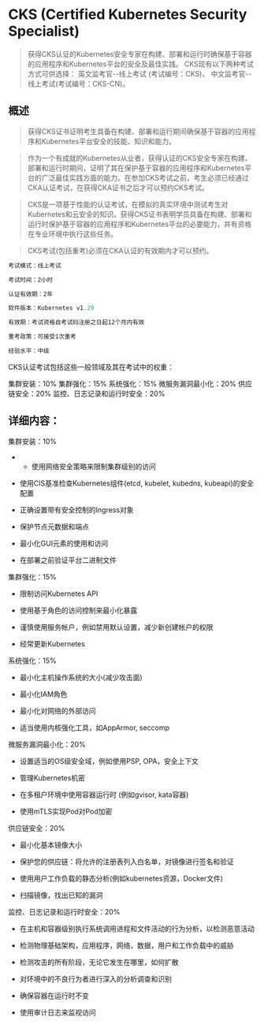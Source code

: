 # CKS (Certified Kubernetes Security Specialist)
>获得CKS认证的Kubernetes安全专家在构建、部署和运行时确保基于容器的应用程序和Kubernetes平台的安全及最佳实践。 CKS现有以下两种考试方式可供选择： 英文监考官--线上考试 (考试编号：CKS)， 中文监考官--线上考试(考试编号：CKS-CN)。

## 概述
>获得CKS证书证明考生具备在构建、部署和运行期间确保基于容器的应用程序和Kubernetes平台安全的技能、知识和能力。



>作为一个有成就的Kubernetes从业者，获得认证的CKS安全专家在构建、部署和运行时期间，证明了其在保护基于容器的应用程序和Kubernetes平台的广泛最佳实践方面的能力。在参加CKS考试之前，考生必须已经通过CKA认证考试，在获得CKA证书之后才可以预约CKS考试。



>CKS是一项基于性能的认证考试，在模拟的真实环境中测试考生对Kubernetes和云安全的知识。获得CKS证书表明学员具备在构建、部署和运行时保护基于容器的应用程序和Kubernetes平台的必要能力，并有资格在专业环境中执行这些任务。



>CKS考试(包括重考)必须在CKA认证的有效期内才可以预约。

```js
考试模式：线上考试

考试时间：2小时

认证有效期：2年

软件版本：Kubernetes v1.29

有效期：考试资格自考试码注册之日起12个月内有效

重考政策：可接受1次重考

经验水平：中级
```

CKS认证考试包括这些一般领域及其在考试中的权重：



集群安装：10%	集群强化：15%	系统强化：15%
微服务漏洞最小化：20%
供应链安全：20%	监控、日志记录和运行时安全：20%


## 详细内容：



集群安装：10%


- - 使用网络安全策略来限制集群级别的访问

- 使用CIS基准检查Kubernetes组件(etcd, kubelet, kubedns, kubeapi)的安全配置

- 正确设置带有安全控制的Ingress对象

- 保护节点元数据和端点

- 最小化GUI元素的使用和访问

- 在部署之前验证平台二进制文件



集群强化：15%


- 限制访问Kubernetes API

- 使用基于角色的访问控制来最小化暴露

- 谨慎使用服务帐户，例如禁用默认设置，减少新创建帐户的权限

- 经常更新Kubernetes



系统强化：15%

- 最小化主机操作系统的大小(减少攻击面)

- 最小化IAM角色

- 最小化对网络的外部访问

- 适当使用内核强化工具，如AppArmor, seccomp



微服务漏洞最小化：20%


- 设置适当的OS级安全域，例如使用PSP, OPA，安全上下文

- 管理Kubernetes机密

- 在多租户环境中使用容器运行时 (例如gvisor, kata容器)

- 使用mTLS实现Pod对Pod加密



供应链安全：20%

- 最小化基本镜像大小

- 保护您的供应链：将允许的注册表列入白名单，对镜像进行签名和验证

- 使用用户工作负载的静态分析(例如kubernetes资源，Docker文件)

- 扫描镜像，找出已知的漏洞



监控、日志记录和运行时安全：20%

- 在主机和容器级别执行系统调用进程和文件活动的行为分析，以检测恶意活动

- 检测物理基础架构，应用程序，网络，数据，用户和工作负载中的威胁

- 检测攻击的所有阶段，无论它发生在哪里，如何扩散

- 对环境中的不良行为者进行深入的分析调查和识别

- 确保容器在运行时不变

- 使用审计日志来监视访问